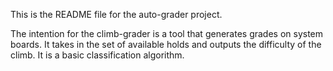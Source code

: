 This is the README file for the auto-grader project.

The intention for the climb-grader is a tool that generates grades on system boards.
It takes in the set of available holds and outputs the difficulty of the climb. It is a basic classification algorithm.
